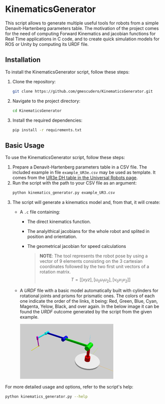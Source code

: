 # KinematicsGenerator

This script allows to generate multiple useful tools for robots from a simple Denavit-Hartenberg parameters table. The motivation of the project comes for the need of computing Forward Kinematics and jacobian functions for Real Time applications in C code, and to create quick simulation models for ROS or Unity by computing its URDF file.

## Installation

To install the KinematicsGenerator script, follow these steps:

1. Clone the repository:
    ```sh
    git clone https://github.com/gmescudero/KinematicsGenerator.git
    ```
1. Navigate to the project directory:
    ```sh
    cd KinematicsGenerator
    ```
1. Install the required dependencies:
    ```sh
    pip install -r requirements.txt
    ```

## Basic Usage

To use the KinematicsGenerator script, follow these steps:

1. Prepare a Denavit-Hartenberg parameters table in a CSV file. The included example in file `example_UR3e.csv` may be used as template. It comes from the [UR3e DH table in the Universal Robots page](
    https://www.universal-robots.com/articles/ur/application-installation/dh-parameters-for-calculations-of-kinematics-and-dynamics/).
2. Run the script with the path to your CSV file as an argument:
    ```sh
    python kinematics_generator.py example_UR3.csv
    ```
3. The script will generate a kinematics model and, from that, it will create:
    - A `.c` file containing:
        - The direct kinematics function.
        - The analyithical jacobians for the whole robot and splited in position and orientation.
        - The geometrical jacobian for speed calculations

            > **NOTE**: The tool represents the robot pose by using a vector of 9 elements consisting on the 3 cartesian coordinates followed by the two first unit vectors of a rotation matrix.
            $$ T = [[x y z], [u_0 u_1 u_2], [v_0 v_1 v_2]] $$

    - A *URDF* file with a basic model automatically built with cylinders for rotational joints and prisms for prismatic ones. The colors of each one indicate the order of the links, it being: Red, Green, Blue, Cyan, Magenta, Yelow, Black, and over again. In the below image it can be found the *URDF* outcome generated by the script from the given example.
    
        <img src="example_UR3e.png" alt="URDF outcome example" width="300"/>

For more detailed usage and options, refer to the script's help:
```sh
python kinematics_generator.py --help
```